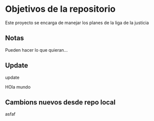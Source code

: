 # Objetivos de la repositorio

Este proyecto se encarga de manejar los planes de la liga de la justicia

## Notas

Pueden hacer lo que quieran...

## Update

update

HOla mundo

## Cambions nuevos desde repo local

asfaf
